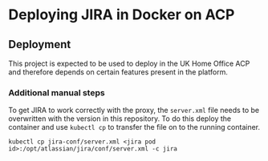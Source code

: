 # Deploying JIRA in Docker on ACP

## Deployment

This project is expected to be used to deploy in the UK Home Office ACP and
therefore depends on certain features present in the platform.

### Additional manual steps

To get JIRA to work correctly with the proxy, the `server.xml` file needs to be
overwritten with the version in this repository. To do this deploy the container
and use `kubectl cp` to transfer the file on to the running container.

```
kubectl cp jira-conf/server.xml <jira pod id>:/opt/atlassian/jira/conf/server.xml -c jira
```
